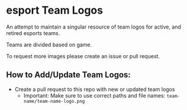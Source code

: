# esport Team Logos

An attempt to maintain a singular resource of team logos for active, and retired esports teams.

Teams are divided based on game.

To request more images please create an issue or pull request.


## How to Add/Update Team Logos:
- Create a pull request to this repo with new or updated team logos
  - Important: Make sure to use correct paths and file names: `team-name/team-name-logo.png`